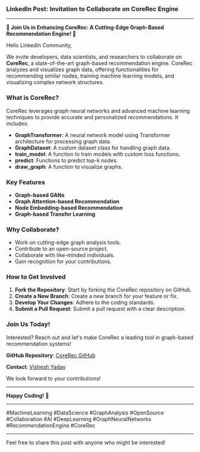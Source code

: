 ### LinkedIn Post: Invitation to Collaborate on CoreRec Engine

---

**🚀 Join Us in Enhancing CoreRec: A Cutting-Edge Graph-Based Recommendation Engine! 🚀**

Hello LinkedIn Community,

We invite developers, data scientists, and researchers to collaborate on **CoreRec**, a state-of-the-art graph-based recommendation engine. CoreRec analyzes and visualizes graph data, offering functionalities for recommending similar nodes, training machine learning models, and visualizing complex network structures.

### What is CoreRec?

CoreRec leverages graph neural networks and advanced machine learning techniques to provide accurate and personalized recommendations. It includes:

- **GraphTransformer**: A neural network model using Transformer architecture for processing graph data.
- **GraphDataset**: A custom dataset class for handling graph data.
- **train_model**: A function to train models with custom loss functions.
- **predict**: Functions to predict top-k nodes.
- **draw_graph**: A function to visualize graphs.

### Key Features

- **Graph-based GANs**
- **Graph Attention-based Recommendation**
- **Node Embedding-based Recommendation**
- **Graph-based Transfer Learning**

### Why Collaborate?

- Work on cutting-edge graph analysis tools.
- Contribute to an open-source project.
- Collaborate with like-minded individuals.
- Gain recognition for your contributions.

### How to Get Involved

1. **Fork the Repository**: Start by forking the CoreRec repository on GitHub.
2. **Create a New Branch**: Create a new branch for your feature or fix.
3. **Develop Your Changes**: Adhere to the coding standards.
4. **Submit a Pull Request**: Submit a pull request with a clear description.

### Join Us Today!

Interested? Reach out and let's make CoreRec a leading tool in graph-based recommendation systems!

**GitHub Repository**: [CoreRec GitHub](https://github.com/vishesh9131/CoreRec)

**Contact**: [Vishesh Yadav](https://github.com/vishesh9131)

We look forward to your contributions!

---

**Happy Coding!** 🚀

---

#MachineLearning #DataScience #GraphAnalysis #OpenSource #Collaboration #AI #DeepLearning #GraphNeuralNetworks #RecommendationEngine #CoreRec

---

Feel free to share this post with anyone who might be interested!